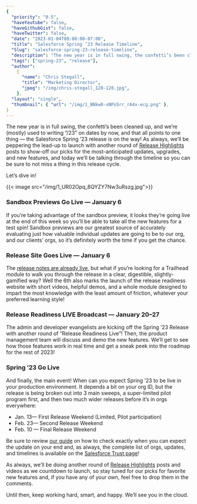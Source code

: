 ```yaml
---
{
  "priority": "0.5",
  "haveYoutube": false,
  "haveGithubGist": false,
  "haveTwitter": false,
  "date": "2023-01-04T08:00:00-07:00",
  "title": "Salesforce Spring ’23 Release Timeline",
  "Slug": "salesforce-spring-23-release-timeline",
  "description": "The new year is in full swing, the confetti’s been cleaned up, and we’re (mostly) used to writing 2023 on dates by now, and that all…",
  "tags": ["spring-23", "release"],
  "author":
    {
      "name": "Chris Stegall",
      "title": "Marketing Director",
      "jpeg": "/img/chris-stegall_128-128.jpg",
    },
  "layout": "single",
  "thumbnail": { "url": "/img/1_BNkw0-xNPo5rr_rA4x-ecg.png" },
}
---
```


The new year is in full swing, the confetti’s been cleaned up, and we’re (mostly) used to writing “/23” on dates by now, and that all points to one thing — the Salesforce Spring ’23 release is on the way! As always, we’ll be peppering the lead-up to launch with another round of [Release Highlights](https://medium.com/creme-de-la-crm/tagged/release-highlights) posts to show-off our picks for the most-anticipated updates, upgrades, and new features, and today we’ll be talking through the timeline so you can be sure to not miss a thing in this release cycle.

Let’s dive in!

{{< image src="/img/1_UR02Opq_8QYZY7Nw3uRszg.jpg">}}

### Sandbox Previews Go Live — January 6

If you’re taking advantage of the sandbox preview, it looks they’re going live at the end of this week so you’ll be able to take all the new features for a test spin! Sandbox previews are our greatest source of accurately evaluating just how valuable individual updates are going to be to our org, and our clients’ orgs, so it’s definitely worth the time if you get the chance.

### Release Site Goes Live — January 6

The [release notes are already live](https://help.salesforce.com/s/articleView?id=release-notes.salesforce_release_notes.htm&type=5&release=242), but what if you’re looking for a Trailhead module to walk you through the release in a clear, digestible, slightly-gamified way? Well the 6th also marks the launch of the release readiness website with short videos, helpful demos, and a whole module designed to impart the most knowledge with the least amount of friction, whatever your preferred learning style!

### Release Readiness LIVE Broadcast — January 20–27

The admin and developer evangelists are kicking off the Spring ’23 Release with another round of “Release Readiness Live”! Then, the product management team will discuss and demo the new features. We’ll get to see how those features work in real time and get a sneak peek into the roadmap for the rest of 2023!

### Spring ’23 Go Live

And finally, the main event! When can you expect Spring ’23 to be live in your production environment. It depends a bit on your org ID, but the release is being broken out into 3 main sweeps, a super-limited pilot program first, and then two much wider releases before it’s in orgs everywhere:

- Jan. 13— First Release Weekend (Limited, Pilot participation)
- Feb. 23— Second Release Weekend
- Feb. 10 — Final Release Weekend

Be sure to review [our guide](https://medium.com/creme-de-la-crm/how-to-check-when-the-spring-21-release-is-hitting-your-org-5167b887c1b6) on how to check exactly when you can expect the update on your end and, as always, the complete list of orgs, updates, and timelines is available on the [Salesforce Trust page](https://www.salesforce.com/blog/winter-22-sandbox-preview/#:~:text=gets%20upgraded.%20Our-,Trust,-page%20has%20the)!

As always, we’ll be doing another round of [Release Highlights](https://medium.com/creme-de-la-crm/tagged/release-highlights) posts and videos as we countdown to launch, so stay tuned for our picks for favorite new features and, if you have any of your own, feel free to drop them in the comments.

Until then, keep working hard, smart, and happy. We’ll see you in the cloud.
